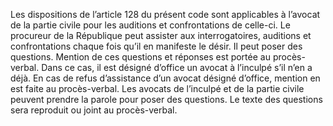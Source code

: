 Les dispositions de l’article 128 du présent code sont applicables à l’avocat de la partie civile pour les auditions et confrontations de celle-ci.
Le procureur de la République peut assister aux interrogatoires, auditions et confrontations chaque fois qu’il en manifeste le désir. Il peut poser des questions. Mention de ces questions et réponses est portée au procès-verbal. Dans ce cas, il est désigné d’office un avocat à l’inculpé s’il n’en a déjà.
En cas de refus d’assistance d’un avocat désigné d’office, mention en est faite au procès-verbal.
Les avocats de l’inculpé et de la partie civile peuvent prendre la parole pour poser des questions. Le texte des questions sera reproduit ou joint au procès-verbal.